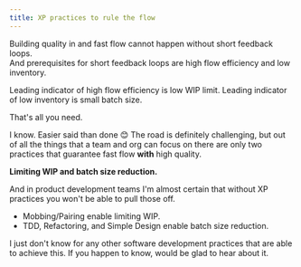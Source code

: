 ```yaml
---
title: XP practices to rule the flow
---
```


Building quality in and fast flow cannot happen without short feedback loops.  
And prerequisites for short feedback loops are high flow efficiency and low inventory.

Leading indicator of high flow efficiency is low WIP limit.
Leading indicator of low inventory is small batch size.

That's all you need.


I know. Easier said than done 😊
The road is definitely challenging, but out of all the things that a team and org can focus on there are only two practices that guarantee fast flow __with__ high quality.

__Limiting WIP and batch size reduction.__

And in product development teams I'm almost certain that without XP practices you won't be able to pull those off.

- Mobbing/Pairing enable limiting WIP.
- TDD, Refactoring, and Simple Design enable batch size reduction.

I just don't know for any other software development practices that are able to achieve this.
If you happen to know, would be glad to hear about it.
